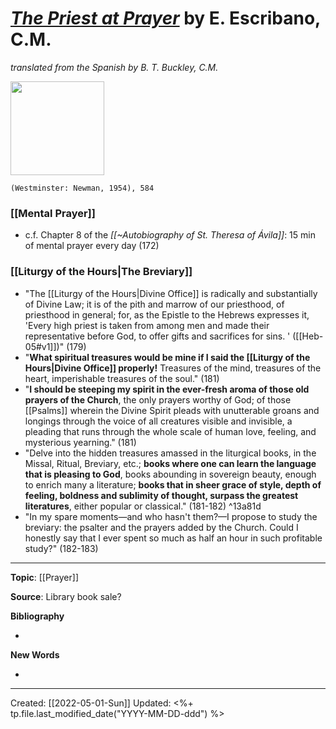 
# [*The Priest at Prayer*]() by E. Escribano, C.M.
*translated from the Spanish by B. T. Buckley, C.M.*

<img src="https://img.bidorbuy.co.za/image/upload/c_limit,h_448,q_auto:eco,w_448/user_images/829/186829/186829_141021102520_priest.jpg" width=150>

`(Westminster: Newman, 1954), 584`

### [[Mental Prayer]]
- c.f. Chapter 8 of the *[[~Autobiography of St. Theresa of Ávila]]*: 15 min of mental prayer every day (172)


### [[Liturgy of the Hours|The Breviary]]
- "The [[Liturgy of the Hours|Divine Office]] is radically and substantially of Divine Law; it is of the pith and marrow of our priesthood, of priesthood in general; for, as the Epistle to the Hebrews expresses it, 'Every high priest is taken from among men and made their representative before God, to offer gifts and sacrifices for sins. ' ([[Heb-05#v1]])" (179)
- "**What spiritual treasures would be mine if I said the [[Liturgy of the Hours|Divine Office]] properly!** Treasures of the mind, treasures of the heart, imperishable treasures of the soul." (181)
- "**I should be steeping my spirit in the ever-fresh aroma of those old prayers of the Church**, the only prayers worthy of God; of those [[Psalms]] wherein the Divine Spirit pleads with unutterable groans and longings through the voice of all creatures visible and invisible, a pleading that runs through the whole scale of human love, feeling, and mysterious yearning." (181)
- "Delve into the hidden treasures amassed in the liturgical books, in the Missal, Ritual, Breviary, etc.; **books where one can learn the language that is pleasing to God**, books abounding in sovereign beauty, enough to enrich many a literature; **books that in sheer grace of style, depth of feeling, boldness and sublimity of thought, surpass the greatest literatures**, either popular or classical." (181-182) ^13a81d
- "In my spare moments—and who hasn't them?—I propose to study the breviary: the psalter and the prayers added by the Church. Could I honestly say that I ever spent so much as half an hour in such profitable study?" (182-183) 

--- 
**Topic**: [[Prayer]]

**Source**: Library book sale?

**Bibliography**

- 

**New Words**

- 

---
Created: [[2022-05-01-Sun]]
Updated: <%+ tp.file.last_modified_date("YYYY-MM-DD-ddd") %>
